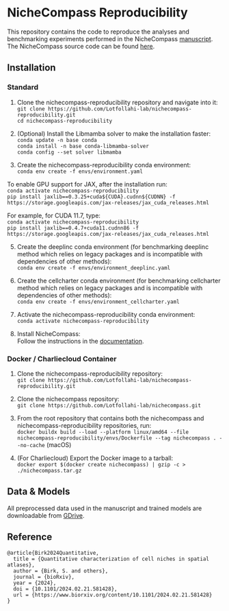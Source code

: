 # NicheCompass Reproducibility

This repository contains the code to reproduce the analyses and benchmarking experiments performed in the NicheCompass [manuscript](https://www.biorxiv.org/content/10.1101/2024.02.21.581428v3).
The NicheCompass source code can be found [here](https://github.com/Lotfollahi-lab/nichecompass).

## Installation

### Standard
1) Clone the nichecompass-reproducibility repository and navigate into it: <br>
```git clone https://github.com/Lotfollahi-lab/nichecompass-reproducibility.git``` <br>
```cd nichecompass-reproducibility```

2) (Optional) Install the Libmamba solver to make the installation faster: <br>
```conda update -n base conda``` <br>
```conda install -n base conda-libmamba-solver``` <br>
```conda config --set solver libmamba```

3) Create the nichecompass-reproducibility conda environment: <br>
```conda env create -f envs/environment.yaml```

To enable GPU support for JAX, after the installation run: <br>
```conda activate nichecompass-reproducibility``` <br>
```pip install jaxlib==0.3.25+cuda${CUDA}.cudnn${CUDNN} -f https://storage.googleapis.com/jax-releases/jax_cuda_releases.html```

For example, for CUDA 11.7, type: <br>
```conda activate nichecompass-reproducibility``` <br>
```pip install jaxlib==0.4.7+cuda11.cudnn86 -f https://storage.googleapis.com/jax-releases/jax_cuda_releases.html```


5) Create the deeplinc conda environment (for benchmarking deeplinc method which relies on legacy packages and is
incompatible with dependencies of other methods): <br>
```conda env create -f envs/environment_deeplinc.yaml```

6) Create the cellcharter conda environment (for benchmarking cellcharter method which relies on legacy packages and is
incompatible with dependencies of other methods): <br>
```conda env create -f envs/environment_cellcharter.yaml```

7) Activate the nichecompass-reproducibility conda environment: <br>
```conda activate nichecompass-reproducibility```

8) Install NicheCompass: <br>
Follow the instructions in the [documentation](https://nichecompass.readthedocs.io/en/latest/installation.html).
 
### Docker / Charliecloud Container
1) Clone the nichecompass-reproducibility repository: <br>
```git clone https://github.com/Lotfollahi-lab/nichecompass-reproducibility.git``` <br>

2) Clone the nichecompass repository: <br>
```git clone https://github.com/Lotfollahi-lab/nichecompass.git```

3) From the root repository that contains both the nichecompass and nichecompass-reproducibility repositories, run: <br>
```docker buildx build --load --platform linux/amd64 --file nichecompass-reproducibility/envs/Dockerfile --tag nichecompass . --no-cache``` (macOS)

4) (For Charliecloud) Export the Docker image to a tarball: <br>
```docker export $(docker create nichecompass) | gzip -c > ./nichecompass.tar.gz```

## Data & Models
All preprocessed data used in the manuscript and trained models are downloadable from [GDrive](https://drive.google.com/drive/folders/1sqoqCq1y5NMIbC1K7uq6v4PBWDPQQJgY).

## Reference
```
@article{Birk2024Quantitative,
  title = {Quantitative characterization of cell niches in spatial atlases},
  author = {Birk, S. and others},
  journal = {bioRxiv},
  year = {2024},
  doi = {10.1101/2024.02.21.581428},
  url = {https://www.biorxiv.org/content/10.1101/2024.02.21.581428}
}
```


